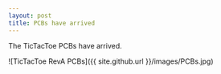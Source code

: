 ```yaml
---
layout: post
title: PCBs have arrived
---
```


The TicTacToe PCBs have arrived.

![TicTacToe RevA PCBs]({{ site.github.url }}/images/PCBs.jpg)
